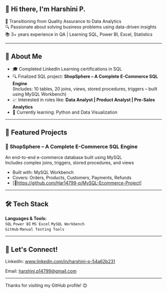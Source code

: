 <h2>👋 Hi there, I'm Harshini P.</h2>

🎯 Transitioning from Quality Assurance to Data Analytics  
🔍 Passionate about solving business problems using data-driven insights  
📚 3+ years experience in QA | Learning SQL, Power BI, Excel, Statistics  

---

## 💼 About Me

- 🎓 Completed LinkedIn Learning certifications in SQL
- 🔍 Finalized SQL project: **ShopSphere – A Complete E-Commerce SQL Engine**  
  (Includes: 10 tables, 20 joins, views, stored procedures, triggers – built using MySQL Workbench)  
- 📈 Interested in roles like: **Data Analyst | Product Analyst | Pre-Sales Analytics**  
- 🌱 Currently learning: Python and Data Visualization  

---

## 🚀 Featured Projects

### 🛒 **ShopSphere – A Complete E-Commerce SQL Engine**
An end-to-end e-commerce database built using MySQL  
Includes complex joins, triggers, stored procedures, and views  

- Built with: MySQL Workbench  
- Covers: Orders, Products, Customers, Payments, Refunds  
- [🔗https://github.com/Har14799-p/MySQL-Ecommerce-Project]

---

## 🛠 Tech Stack

**Languages & Tools:**  
`SQL` `Power BI` `MS Excel` `MySQL Workbench`  
`GitHub` `Manual Testing Tools`

---

## 🤝 Let's Connect!

LinkedIn: www.linkedin.com/in/harshini-p-54a62b231

Email: harshini.p14799@gmail.com

---

Thanks for visiting my GitHub profile! 😊
